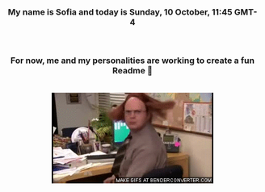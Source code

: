 


<div align="center">
<h3 >My name is Sofia and today is Sunday, 10 October, 11:45 GMT-4</h3><br>
<h3 >For now, me and my personalities are working to create a fun Readme 👋
</h3><br>
<img src='img/dwight.gif' alt='working...'/>
</div>
